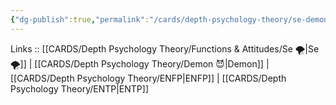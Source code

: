 ```yaml
---
{"dg-publish":true,"permalink":"/cards/depth-psychology-theory/se-demon/","created":"2023-01-05T15:12:51.267+01:00","updated":"2023-03-08T10:14:41.536+01:00"}
---
```


Links :: [[CARDS/Depth Psychology Theory/Functions & Attitudes/Se 🌪️\|Se 🌪️]] | [[CARDS/Depth Psychology Theory/Demon 😈\|Demon]] | [[CARDS/Depth Psychology Theory/ENFP\|ENFP]] | [[CARDS/Depth Psychology Theory/ENTP\|ENTP]]
